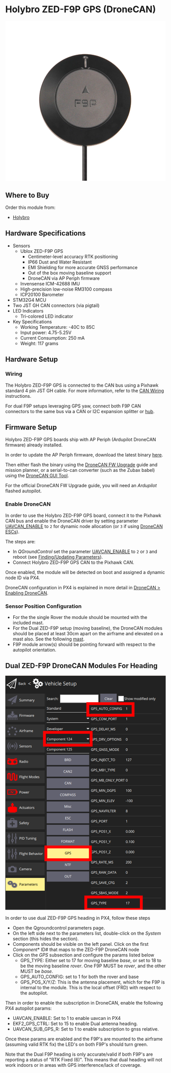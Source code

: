 # Holybro ZED-F9P GPS (DroneCAN)

![Holybro ZED-F9P](../../assets/hardware/gps/holybro_f9p_gps/holybro_f9p_gps.png)

## Where to Buy

Order this module from:

- [Holybro](https://holybro.com/collections/h-rtk-gps/products/h-rtk-zed-f9p-rover)

## Hardware Specifications

- Sensors
  - Ublox ZED-F9P GPS
    - Centimeter-level accuracy RTK positioning
    - IP66 Dust and Water Resistant
    - EMI Shielding for more accurate GNSS performance
    - Out of the box moving baseline support
    - DroneCAN via AP Periph firmware
  - Invensense ICM-42688 IMU
  - High-precision low-noise RM3100 compass
  - ICP20100 Barometer
- STM32G4 MCU
- Two JST GH CAN connectors (via pigtail)
- LED Indicators
  - Tri-colored LED indicator
- Key Specifications
  - Working Temperature: -40C to 85C
  - Input power: 4.75-5.25V
  - Current Consumption: 250 mA
  - Weight: 117 grams

## Hardware Setup

### Wiring

The Holybro ZED-F9P GPS is connected to the CAN bus using a Pixhawk standard 4 pin JST GH cable.
For more information, refer to the [CAN Wiring](../can/index.md#wiring) instructions.

For dual F9P setups leveraging GPS yaw, connect both F9P CAN connectors to the same bus
via a CAN or I2C expansion splitter or [hub](https://holybro.com/products/can-hub?_pos=1&_sid=eeb6b74b2&_ss=r).

## Firmware Setup

Holybro ZED-F9P GPS boards ship with AP Periph (Ardupilot DroneCAN firmware) already installed.

In order to update the AP Periph firmware, download the latest binary [here](https://firmware.ardupilot.org/AP_Periph/latest/HolybroG4_GPS/).

Then either flash the binary using the [DroneCAN FW Upgrade](https://docs.holybro.com/gps-and-rtk-system/zed-f9p-h-rtk-series/dronecan-fw-upgrade) guide and mission planner, or
a serial-to-can converter (such as the Zubax babel) using the [DroneCAN GUI Tool](https://dronecan.github.io/Implementations/Libuavcan/Tutorials/11._Firmware_update/).

For the official DroneCAN FW Upgrade guide, you will need an _Ardupilot_ flashed autopilot.

### Enable DroneCAN

In order to use the Holybro ZED-F9P GPS board, connect it to the Pixhawk CAN bus and enable the DroneCAN driver by setting parameter [UAVCAN_ENABLE](../advanced_config/parameter_reference.md#UAVCAN_ENABLE) to `2` for dynamic node allocation (or `3` if using [DroneCAN ESCs](../dronecan/escs.md)).

The steps are:

- In _QGroundControl_ set the parameter [UAVCAN_ENABLE](../advanced_config/parameter_reference.md#UAVCAN_ENABLE) to `2` or `3` and reboot (see [Finding/Updating Parameters](../advanced_config/parameters.md)).
- Connect Holybro ZED-F9P GPS CAN to the Pixhawk CAN.

Once enabled, the module will be detected on boot and assigned a dynamic node ID via PX4.

DroneCAN configuration in PX4 is explained in more detail in [DroneCAN > Enabling DroneCAN](../dronecan/index.md#enabling-dronecan).

### Sensor Position Configuration
- For the the single Rover the module should be mounted with the included mast.
- For the Dual ZED-F9P setup (moving baseline), the DroneCAN modules should be placed at least 30cm apart on the airframe and elevated on a mast also. See the following [mast](https://holybro.com/products/30-antenna-mount?_pos=20&_sid=67b49d76b&_ss=r).
- F9P module arrow(s) should be pointing forward with respect to the autopilot orientation.

## Dual ZED-F9P DroneCAN Modules For Heading

![QGC Setup](../../assets/hardware/gps/holybro_f9p_gps/holybro_f9p_gps_qgc_setup.png)

In order to use dual ZED-F9P GPS heading in PX4, follow these steps
  - Open the Qgroundcontrol parameters page.
  - On the left side next to the parameters list, double-click on the _System_ section (this hides the section).
  - Components should be visible on the left panel. Click on the first _Component_* ID# that maps to the ZED-F9P DroneCAN node 
  - Click on the _GPS_ subsection and configure the params listed below
    - GPS_TYPE: Either set to 17 for moving baseline _base_, or set to 18 to be the moving baseline _rover_. One F9P MUST be _rover_, and the other MUST be _base_.
    - GPS_AUTO_CONFIG: set to 1 for both the rover and base
    - GPS_POS_X/Y/Z: This is the antenna placement, which for the F9P is internal to the module. This is the local offset (FRD) with respect to the autopilot.

Then in order to enable the subscription in DroneCAN, enable the following PX4 autopilot params:
  - UAVCAN_ENABLE: Set to 1 to enable uavcan in PX4
  - EKF2_GPS_CTRL: Set to 15 to enable Dual antenna heading.
  - UAVCAN_SUB_GPS_R: Set to 1 to enable subscription to gnss relative.

Once these params are enabled and the F9P's are mounted to the airframe (assuming valid RTK fix) the LED's on both F9P's should turn green.

Note that the Dual F9P heading is only accurate/valid if both F9P's are reporting a status of "RTK Fixed (6)". This means that dual heading will not work indoors or in areas with GPS interference/lack of coverage.

